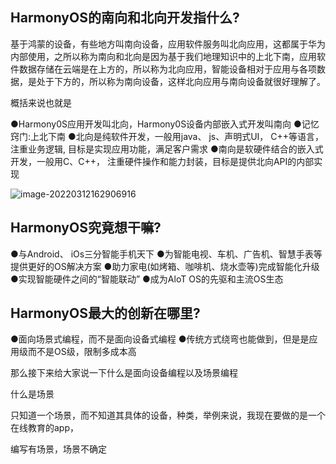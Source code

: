 





## HarmonyOS的南向和北向开发指什么?

基于鸿蒙的设备，有些地方叫南向设备，应用软件服务叫北向应用，这都属于华为内部使用，之所以称为南向和北向是因为基于我们地理知识中的上北下南，应用软件数据存储在云端是在上方的，所以称为北向应用，智能设备相对于应用与各项数据，是处于下方的，所以称为南向设备，这样北向应用与南向设备就很好理解了。

概括来说也就是


●Harmony0S应用开发叫北向，Harmony0S设备内部嵌入式开发叫南向
●记忆窍门:上北下南
●北向是纯软件开发，一般用java、 js、声明式UI， C++等语言，注重业务逻辑, 目标是实现应用功能，满足客户需求
●南向是软硬件结合的嵌入式开发，一般用C、C++， 注重硬件操作和能力封装，目标是提供北向API的内部实现

![image-20220312162906916](https://luckly007.oss-cn-beijing.aliyuncs.com/images/image-20220312162906916.png)



## HarmonyOS究竟想干嘛?


●与Android、 iOs三分智能手机天下
●为智能电视、车机、广告机、智慧手表等提供更好的OS解决方案
●助力家电(如烤箱、咖啡机、烧水壶等)完成智能化升级
●实现智能硬件之间的“智能联动”
●成为AloT OS的先驱和主流OS生态

## HarmonyOS最大的创新在哪里?


●面向场景式编程，而不是面向设备式编程
●传统方式绕弯也能做到，但是是应用级而不是OS级，限制多成本高

那么接下来给大家说一下什么是面向设备编程以及场景编程

什么是场景

只知道一个场景，而不知道其具体的设备，种类，举例来说，我现在要做的是一个在线教育的app，

编写有场景，场景不确定
